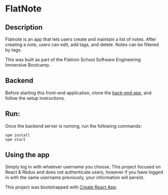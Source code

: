 # FlatNote 

## Description
Flatnote is an app that lets users create and maintain a list of notes. After creating a note, users can edit, add tags, and delete. Notes can be filtered by tags.

This was built as part of the Flatiron School Software Engineering Immersive Bootcamp.

## Backend
Before starting this front-end application, clone the [back-end app](https://github.com/slaloggia/flatnote-sl-backend), and follow the setup instructions.

## Run:
Once the backend server is running, run the following commands: 

```
npm install
npm start
```

## Using the app

Simply log in with whatever username you choose. This project focused on React & Redux and does not authenticate users,
however if you have logged in with the same username previously, your information will persist.



This project was bootstrapped with [Create React App](https://github.com/facebook/create-react-app).



